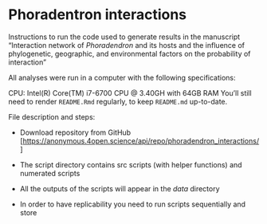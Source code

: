 
<!-- README.md is generated from README.Rmd. Please edit that file -->

# Phoradentron interactions

<!-- badges: start -->
<!-- badges: end -->

Instructions to run the code used to generate results in the manuscript
“Interaction network of *Phoradendron* and its hosts and the influence
of phylogenetic, geographic, and environmental factors on the
probability of interaction”

All analyses were run in a computer with the following specifications:

CPU: Intel(R) Core(TM) i7-6700 CPU @ 3.40GH with 64GB RAM You’ll still
need to render `README.Rmd` regularly, to keep `README.md` up-to-date.

File description and steps:

- Download repository from GitHub
  \[<https://anonymous.4open.science/api/repo/phoradendron_interactions/>\]

- The script directory contains src scripts (with helper functions) and
  numerated scripts

- All the outputs of the scripts will appear in the *data* directory

- In order to have replicability you need to run scripts sequentially
  and store
